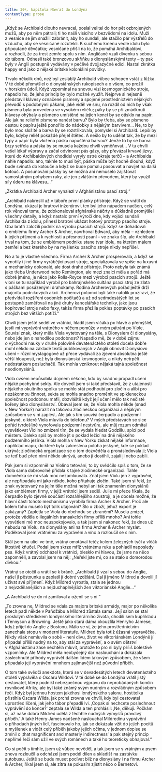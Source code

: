 ```yaml
---
title: 30\. kapitola Návrat do Londýna
contentType: prose
---
```


<section>

„Když se Archibald dlouho nevracel, poslal velitel do hor pět ozbrojených mužů, aby po něm pátrali; ti ho našli visícího v bezvědomí na idolu. Muži z vesnice se jim snažili zabránit, aby ho sundali, ale stačilo pár výstřelů do vzduchu, aby se vesničané rozutekli. K suchému kmenu vedle idolu bylo připoutané děvčátko; vesničané přišli na to, že pomáhá Archibaldovi, a rozhodli, že za trest zemře spolu s ním. Angličané vzali dívenku s sebou do tábora. Odnesli také bronzovou skříňku s dionysiánskými texty – ty pak byly v Anglii postupně vydávány v pečlivé dvojjazyčné edici. Nastal zkrátka happy end jako z nějaké britské koloniální povídky.

Trvalo několik dnů, než byl zesláblý Archibald vůbec schopen vstát z lůžka. V té době přemýšlel o dionysiánských rukopisech a o všem, co prožil v horském údolí. Když vzpomínal na snovou vizi kosmogonického stroje, napadlo ho, že jeho princip by bylo možné využít. Nejprve si nejasně představil klávesy označené písmeny a spojené prostřednictvím nějakých převodů s podobnými pákami, jaké viděl ve snu, na rozdíl od nich by však písmena byla provedena ve vysokém reliéfu; páky by se při zmáčknutí klávesy ohýbaly a písmeno umístěné na jejich konci by se otisklo na papír. Ale jak na reliéfní písmeno nanést barvu? Bylo by třeba, aby se písmeno cestou k papíru ještě ponořilo do nádobky s nějakým barvivem… Ne, to by bylo moc složité a barva by se rozstřikovala, pomyslel si Archibald. Lepší by bylo, kdyby reliéf pokaždé přejel štětec. A nešlo by to udělat tak, že by mezi typy a papír byla vložena páska napuštěná barvou? Jenže to by se barva brzy setřela a páska by se musela každou chvíli vyměňovat… V tu chvíli vešel lékař výpravy a začal odvinovat pás gázy, aby převázal krvavé jizvy, které do Archibaldových chodidel vyryly ostré okraje terčů – a Archibalda náhle napadlo: ano, takhle to musí být, páska může být hodně dlouhá, když bude svinutá do kotouče a když se bude pomalu posouvat a navíjet na další kotouč. A posunování pásky by se možná ani nemuselo zajišťovat samostatným pohybem ruky, ale jen zvláštním převodem, který by využil síly úderu na klávesu…“

„Zkrátka Archibald Archer vynalezl v Afghánistánu psací stroj.“

„Archibald nakreslil už v táboře první plánky přístroje. Když se vrátil do Londýna, ukázal je bratrovi inženýrovi, ten byl jeho nápadem nadšen, celý rok věnoval tomu, že zdokonaloval afghánské náčrty a důkladně promýšlel všechny detaily, a když nastalo první výročí dne, kdy vojáci sundali Archibalda z idolu, přinesl bratrovi ukázat hotový prototyp psacího stroje. Oba bratři založili podnik na výrobu psacích strojů. Když se dohadovali o emblému firmy Archer & Archer, navrhoval Edward, aby měla – vzhledem k jejich příjmení a k rychlosti a přesnosti psaní – ve znaku šíp, ale Archibald trval na tom, že se emblémem podniku stane tvar idolu, na kterém málem zemřel a bez kterého by na myšlenku psacího stroje nikdy nepřišel.

No a to je vlastně všechno. Firma Archer & Archer prosperovala, a když se vynořily i jiné firmy vyrábějící psací stroje, specializovala se spíše na luxusní a mechanicky dokonalé, ale dost drahé přístroje. Proto nebyla tak známá jako třeba Underwood nebo Remington, ale mezi znalci měla a pořád má dobré jméno, je něco jako Rolls-Royce mezi výrobci psacích strojů. Ještě vloni se tu například vyrobil pro bahrajnského sultána psací stroj ze zlata s páčkami posázenými drahokamy. Rodina Archerových pořád ještě drží majoritu podnikových akcií. Archerovi potomci byli také natolik prozíraví, že předvídali rozšíření osobních počítačů a už od sedmdesátých let se postupně zaměřovali na jiné druhy kancelářské techniky, jako jsou kopírovací stroje nebo faxy, takže firma přežila pokles poptávky po psacích strojích bez větších potíží.“

Chvíli jsem ještě seděl ve vrátnici, hladil jsem vlčáka po hlavě a přemýšlel, jestli mi vyprávění vrátného v něčem pomůže v mém pátrání po Viole. Souvisí znak, který měla Viola vytetovaný na těle, s Dionysiem či dionysiány, nebo jde jen o nahodilou podobnost? Napadlo mě, že v době zájmu o východní nauky v druhé polovině devatenáctého století docela dobře mohl někdo na základě textů publikovaných v Anglii obnovit Dionysiovo učení – různí mystagogové už přece vydávali za zjevení absolutna ještě větší hlouposti, než byla dionysiánská kosmogonie, a nikdy netrpěli nedostatkem posluchačů. Tak mohla vzniknout nějaká tajná společnost neodionysiánů.

Viola ovšem nepůsobila dojmem někoho, kdo by snadno propadl učení nějaké pochybné sekty. Ale dovedl jsem si také představit, že z utajenosti nějakého okultního spolku se mohlo stát podhoubí pro zločin a alibi pro nezákonnou činnost, sekta se mohla snadno proměnit ve spikleneckou společnost podobnou mafii, obzvláště když její učení mělo tak nečisté kořeny jako dionysiánství. Obával jsem se, že Viola mohla někde (snad v New Yorku?) narazit na takovou zločineckou organizaci a nějakým způsobem se s ní zaplést. Ale jak s tím souvisí čerpadlo a podzemní jeskyně, o které Viola mluvila do telefonu? V mých představách se sice pořád tvrdošíjně vynořovala podzemní nestvůra, ale můj rozum odmítal vysvětlovat Violino zmizení tím, že se vydala hledat Godzillu, spící pod městem. Daleko spíš by mohlo jít o poklad ležící na dně nějakého podzemního jezírka. Viola mohla v New Yorku získat nějaké informace, například mapu, do které byla zakreslena poloha jeskyně, kde se poklad ukrývá; zločinecká organizace se o tom dozvěděla a pronásledovala ji; Viola se teď buď před nimi někde ukrývá, anebo ji dostihli, zajali ji nebo zabili.

Pak jsem si vzpomněl na Violino tetování; to by svědčilo spíš o tom, že se Viola sama dobrovolně přidala k tajné zločinecké organizaci. Tahle domněnka se mi však moc nezamlouvala. Znal jsem Violu jen z vyprávění, ale nepřipadala mi jako někdo, koho přitahuje zločin. Také jsem si řekl, že znak vytetovaný na jejím těle možná nebyl ani tak znamením dionysiánů jako emblémem firmy, v jejíž vrátnici jsem seděl. Julie mi přece říkala, že čerpadlo bylo zjevně součástí rozsáhlejšího soustrojí, a je docela možné, že hlavní části tohoto mechanismu vyrobila firma Archer & Archer. Proč ale kolem toho muselo být tolik utajování? Šlo o zboží, jehož export je zakázaný? Zapletla se Viola do obchodu se zbraněmi? Musela zmizet, protože věděla o ilegálních transakcích firmy příliš mnoho? Ani tohle vysvětlení mě moc neuspokojovalo, a tak jsem si nakonec řekl, že dnes už nebudu na Violu, na dionysiány ani na firmu Archer & Archer myslet. Poděkoval jsem vrátnému za vyprávění a víno a rozloučil se s ním.

Stál jsem na ulici ve tmě, vrátný omotával řetěz kolem železných tyčí a vlčák lítostivě kňučel. Podal jsem skrze mříž vrátnému ruku a pohladil naposledy psa. Když vrátný odcházel k vrátnici, blesklo mi hlavou, že jsme na něco zapomněli, a zavolal jsem na něj: „Neřekl jste mi, co se stalo s domorodou dívkou.“

Vrátný se otočil a vrátil se k bráně. „Archibald ji vzal s sebou do Anglie, našel jí pěstounku a zaplatil jí dobré vzdělání. Dal jí jméno Mildred a dovolil jí užívat své příjmení. Když Mildred vyrostla, stala se jednou z nejvzdělanějších a nejduchaplnějších žen viktoriánské Anglie…“

„A Archibald se do ní zamiloval a oženil se s ní.“

„To zrovna ne, Mildred se vdala za majora britské armády, major po několika letech padl někde v Paňdžábu a Mildred zůstala sama. Její salon se stal proslulým střediskem londýnského literárního života, chodili sem kupříkladu i Tennyson a Browning. Ještě jako stará dáma okouzlila Henryho Jamese, když přijel do Anglie z Bostonu. Málo se ví, že jeho prostřednictvím zanechala stopu v moderní literatuře. Mildred byla totiž úžasná vypravěčka. Nikdy však nemluvila o sobě – není divu, život ve viktoriánském Londýně jí připadal příliš nudný na to, aby stál za vyprávění, a o svém dětství v Afghánistánu zase nechtěla mluvit, protože to pro ni byly příliš bolestivé vzpomínky. Ale Mildred měla neobyčejný dar naslouchání a dokázala zaslechnuté příhody vyprávět dalším lidem takovým způsobem, že všem připadalo její vyprávění mnohem zajímavější než původní příběh.

O tom také svědčí anekdota, která se v devadesátých letech devatenáctého století vyprávěla o Oscaru Wildovi. V té době se do Londýna vrátil jistý cestovatel, který podnikl nebezpečnou výpravu do neprobádaných končin rovníkové Afriky, ale byl také známý svým nudným a rozvláčným způsobem řeči. Když byl jednou hostem jakéhosi londýnského salonu, hostitelka přistihla Oscara Wilda, jak prchá zrovna ve chvíli, kdy byl cestovatel uprostřed líčení, jak jeho tábor přepadli lvi. ‚Copak si nechcete poslechnout vyprávění do konce?‘ zeptala se Wilda a ten prohlásil: ‚Ne, děkuji. Počkám si, až naše dobrá Mildred udělá z těchhle nudných výmyslů pravdivý příběh.‘ A také Henry James nadšeně naslouchal Mildredinu vyprávění o příhodách jiných lidí, fascinovalo ho, jak se dokázala vžít do jejich pocitů a myšlenek a vidět celý příběh jakoby jejich očima, v jednom dopise se zmínil o ‚that magnificent and masterly indirectness‘ a pak stejný princip nepřímé řeči sám užil ve svých románech a také ho teoreticky obhajoval.“

Co si počít s tímhle, jsem už vůbec nevěděl, a tak jsem se s vrátným a psem znovu rozloučil a odcházel jsem podél dílen a skladišť na zastávku autobusu. Ještě se budu muset podívat blíž na dionysiány i na firmu Archer & Archer, říkal jsem si, ale zítra se pokusím zjistit něco o Bernetovi.

</section>
